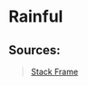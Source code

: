 # Rainful

## Sources:
> [Stack Frame](https://www.youtube.com/playlist?list=PLHMcG0zmCZcj7hKyHgQGGEZ41UWKaISKU)
